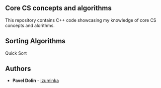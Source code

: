 ## Core CS concepts and algorithms

This repository contains C++ code showcasing my knowledge of core CS concepts and alorithms.

## Sorting Algorithms

Quick Sort

## Authors

* **Pavel Dolin** - [izuminka](https://github.com/izuminka)
